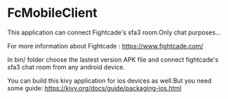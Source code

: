 # FcMobileClient

This application can connect Fightcade's sfa3 room.Only chat purposes...

For more information about Fightcade : https://www.fightcade.com/

In bin/ folder choose the lastest version APK file and connect fightcade's sfa3 chat room from any android device.

You can build this kivy application for ios devices as well.But you need some guide: https://kivy.org/docs/guide/packaging-ios.html
